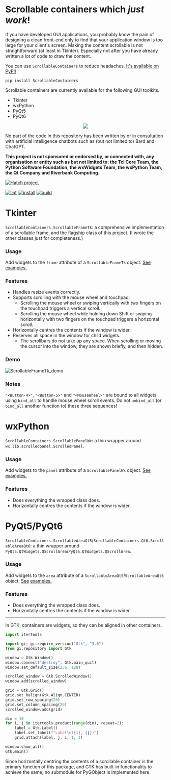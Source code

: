 # Scrollable containers which *just work*!
If you have developed GUI applications, you probably know the pain of designing a clean front-end only to find that
your application window is too large for your client's screen. Making the content scrollable is not straightforward (at
least in Tkinter). Especially not after you have already written a lot of code to draw the content.

You can use `ScrollableContainers` to reduce headaches.
[It's available on PyPI!](https://pypi.org/project/ScrollableContainers/)

```shell
pip install ScrollableContainers
```

Scrollable containers are currently available for the following GUI toolkits.
* Tkinter
* wxPython
* PyQt5
* PyQt6

<p align="center">
 <img src="https://raw.githubusercontent.com/tfpf/ScrollableContainers/main/res/certified_human.svg" />
</p>

No part of the code in this repository has been written by or in consultation with artificial intelligence chatbots
such as (but not limited to) Bard and ChatGPT.

**This project is not sponsored or endorsed by, or connected with, any organisation or entity such as but not limited
to: the Tcl Core Team, the Python Software Foundation, the wxWidgets Team, the wxPython Team, the Qt Company and
Riverbank Computing.**

[![Hatch project](https://img.shields.io/badge/%F0%9F%A5%9A-Hatch-4051b5.svg)](https://github.com/pypa/hatch)

[![lint](https://github.com/tfpf/ScrollableContainers/actions/workflows/lint.yml/badge.svg)](https://github.com/tfpf/ScrollableContainers/actions/workflows/lint.yml)
[![install](https://github.com/tfpf/ScrollableContainers/actions/workflows/install.yml/badge.svg)](https://github.com/tfpf/ScrollableContainers/actions/workflows/install.yml)
[![build](https://github.com/tfpf/ScrollableContainers/actions/workflows/build.yml/badge.svg)](https://github.com/tfpf/ScrollableContainers/actions/workflows/build.yml)

# Tkinter
`ScrollableContainers.ScrollableFrameTk`: a comprehensive implementation of a scrollable frame, and the flagship class
of this project. (I wrote the other classes just for completeness.)

### Usage
Add widgets to the `frame` attribute of a `ScrollableFrameTk` object.
[See examples.](https://github.com/tfpf/ScrollableContainers/blob/main/examples/examples_ScrollableFrameTk.py)

### Features
* Handles resize events correctly.
* Supports scrolling with the mouse wheel and touchpad.
  * Scrolling the mouse wheel or swiping vertically with two fingers on the touchpad triggers a vertical scroll.
  * Scrolling the mouse wheel while holding down Shift or swiping horizontally with two fingers on the touchpad
    triggers a horizontal scroll.
* Horizontally centres the contents if the window is wider.
* Reserves all space in the window for child widgets.
  * The scrollbars do not take up any space. When scrolling or moving the cursor into the window, they are shown
    briefly, and then hidden.

### Demo
![ScrollableFrameTk_demo](https://github.com/user-attachments/assets/52d5cb6e-94ed-4bb0-8a6b-6ee7a085c042)

### Notes
`"<Button-4>"`, `"<Button-5>"` and `"<MouseWheel>"` are bound to all widgets using `bind_all` to handle mouse wheel
scroll events. Do not `unbind_all` (or `bind_all` another function to) these three sequences!

# wxPython
`ScrollableContainers.ScrollablePanelWx`: a thin wrapper around `wx.lib.scrolledpanel.ScrolledPanel`.

### Usage
Add widgets to the `panel` attribute of a `ScrollablePanelWx` object.
[See examples.](https://github.com/tfpf/ScrollableContainers/blob/main/examples/examples_ScrollablePanelWx.py)

### Features
* Does everything the wrapped class does.
* Horizontally centres the contents if the window is wider.

# PyQt5/PyQt6
`ScrollableContainers.ScrollableAreaQt5`/`ScrollableContainers.Qt6.ScrollableAreaQt6`: a thin wrapper around
`PyQt5.QtWidgets.QScrollArea`/`PyQt6.QtWidgets.QScrollArea`.

### Usage
Add widgets to the `area` attribute of a `ScrollableAreaQt5`/`ScrollableAreaQt6` object.
[See](https://github.com/tfpf/ScrollableContainers/blob/main/examples/examples_ScrollableAreaQt5.py)
[examples.](https://github.com/tfpf/ScrollableContainers/blob/main/examples/examples_ScrollableAreaQt6.py)

### Features
* Does everything the wrapped class does.
* Horizontally centres the contents if the window is wider.

---

In GTK, containers are widgets, so they can be aligned in other containers.

```Python
import itertools

import gi; gi.require_version("Gtk", "3.0")
from gi.repository import Gtk

window = Gtk.Window()
window.connect("destroy", Gtk.main_quit)
window.set_default_size(256, 128)

scrolled_window = Gtk.ScrolledWindow()
window.add(scrolled_window)

grid = Gtk.Grid()
grid.set_halign(Gtk.Align.CENTER)
grid.set_row_spacing(20)
grid.set_column_spacing(20)
scrolled_window.add(grid)

dim = 10
for i, j in itertools.product(range(dim), repeat=2):
    label = Gtk.Label()
    label.set_label(f"Label\n({i}, {j})")
    grid.attach(label, j, i, 1, 1)

window.show_all()
Gtk.main()
```

Since horizontally centring the contents of a scrollable container is the primary function of this package, and GTK has
built-in functionality to achieve the same, no submodule for PyGObject is implemented here.
